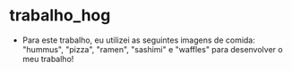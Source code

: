 # trabalho_hog
- Para este trabalho, eu utilizei as seguintes imagens de comida: "hummus", "pizza", "ramen", "sashimi" e "waffles" para desenvolver o meu trabalho!

